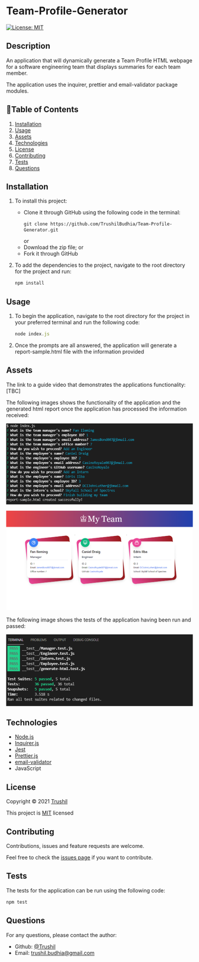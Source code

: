 # Team-Profile-Generator
[![License: MIT](https://img.shields.io/badge/License-MIT-brightgreen.svg)](https://opensource.org/licenses/MIT)

## Description

An application that will dynamically generate a Team Profile HTML webpage for a software engineering team that displays summaries for each team member.

The application uses the inquirer, prettier and email-validator package modules.

## 📖Table of Contents
1. [Installation](#installation)
2. [Usage](#usage)
3. [Assets](#assets)
4. [Technologies](#Technologies)
5. [License](#license)
6. [Contributing](#contributing)
7. [Tests](#tests)
8. [Questions](#questions)

## Installation
1. To install this project:
    - Clone it through GitHub using the following code in the terminal: 
        ``` 
        git clone https://github.com/TrushilBudhia/Team-Profile-Generator.git
        ```
        or
    - Download the zip file; or
    - Fork it through GitHub

2. To add the dependencies to the project, navigate to the root directory for the project and run:
    ```js
    npm install
    ```
    
## Usage
1. To begin the application, navigate to the root directory for the project in your preferred terminal and run the following code:
    ```js
    node index.js
    ```
2. Once the prompts are all answered, the application will generate a report-sample.html file with the information provided

## Assets
The link to a guide video that demonstrates the applications functionality: [TBC]

The following images shows the functionality of the application and the generated html report once the application has processed the information received:

![Team Profile Generator screenshot once initiated.](./assets/images/Team-Profile-Preview-1.png)

![Team Profile Generator screenshot of the generated html report.](./assets/images/Team-Profile-Preview-2.png)

The following image shows the tests of the application having been run and passed:

![Team Profile Generator screenshot of the test run and passed.](./assets/images/Team-Profile-Preview-3.png)

## Technologies
- [Node.js](https://nodejs.org/en/docs/)
- [Inquirer.js](https://www.npmjs.com/package/inquirer)
- [Jest](https://www.npmjs.com/package/jest)
- [Prettier.js](https://prettier.io/)
- [email-validator](https://www.npmjs.com/package/email-validator)
- JavaScript

## License
Copyright © 2021 [Trushil](https://github.com/TrushilBudhia)

This project is [MIT](./LICENSE) licensed

## Contributing
Contributions, issues and feature requests are welcome.

Feel free to check the [issues page](https://github.com/TrushilBudhia/Team-Profile-Generator/issues) if you want to contribute.

## Tests
The tests for the application can be run using the following code:
```js
npm test
```

## Questions
For any questions, please contact the author:

- Github: [@Trushil](https://github.com/TrushilBudhia)
- Email: trushil.budhia@gmail.com
